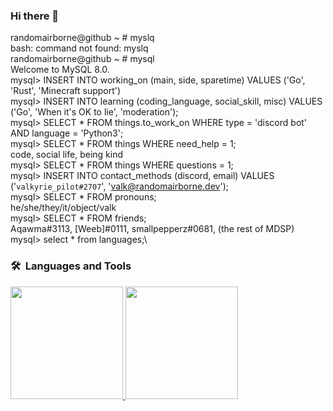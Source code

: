 ### Hi there 👋


randomairborne@github ~ # myslq\
bash: command not found: myslq\
randomairborne@github ~ # mysql\
Welcome to MySQL 8.0.\
mysql> INSERT INTO working_on (main, side, sparetime) VALUES ('Go', 'Rust', 'Minecraft support')\
mysql> INSERT INTO learning (coding_language, social_skill, misc) VALUES ('Go', 'When it's OK to lie', 'moderation');\
mysql> SELECT * FROM things.to_work_on WHERE type = 'discord bot' AND language = 'Python3';\
mysql> SELECT * FROM things WHERE need_help = 1;\
code, social life, being kind\
mysql> SELECT * FROM things WHERE questions = 1;\
mysql> INSERT INTO contact_methods (discord, email) VALUES ('`valkyrie_pilot#2707`', '[valk@randomairborne.dev](mailto:valk@randomairborne.dev)');\
mysql> SELECT * FROM pronouns;\
he/she/they/it/object/valk\
mysql> SELECT * FROM friends;\
Aqawma#3113, [Weeb]#0111, smallpepperz#0681, (the rest of MDSP)\
mysql> select * from languages;\
### 🛠 &nbsp;Languages and Tools
<p align="left">
<a href="https://github.com/randomairborne">
  <img height="180em" src="https://github-readme-stats-eight-theta.vercel.app/api?username=randomairborne&show_icons=true&theme=algolia&include_all_commits=true&count_private=true"/>
  <img height="180em" src="https://github-readme-stats-eight-theta.vercel.app/api/top-langs/?username=randomairborne&layout=compact&langs_count=8&theme=algolia"/>
</a>
</p>
